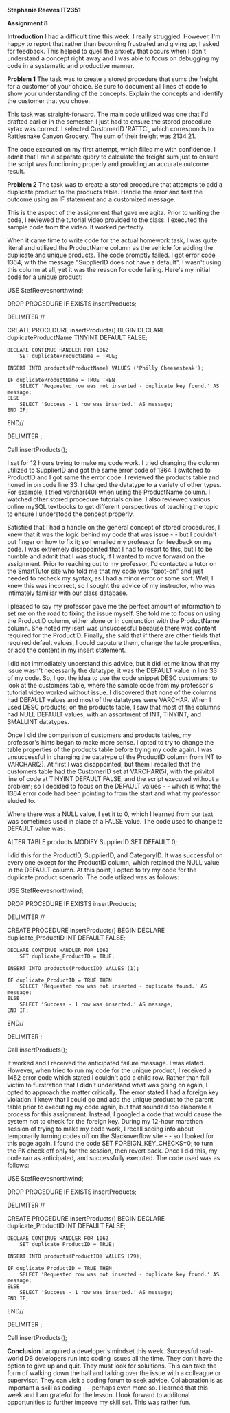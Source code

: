 **Stephanie Reeves
IT2351**

**Assignment 8**

**Introduction**
I had a difficult time this week. I really struggled. However, I'm happy to report that rather than becoming
frustrated and giving up, I asked for feedback. This helped to quell the anxiety that occurs when I don't understand
a concept right away and I was able to focus on debugging my code in a systematic and productive manner.

**Problem 1**
The task was to create a stored procedure that sums the freight for a customer of your choice. Be sure to document all lines of code to show your understanding of the concepts. Explain the concepts and identify the customer that you chose.

This task was straight-forward. The main code utilized was one that I'd drafted earlier in the semester. I just had to ensure the stored procedure sytax was correct. I selected CustomerID 'RATTC', which corresponds to Rattlesnake Canyon Grocery. The sum of their freight was 2134.21.

The code executed on my first attempt, which filled me with confidence. I admit that I ran a separate query to calculate the freight sum just to ensure the script was functioning properly and providing an accurate outcome result.

**Problem 2**
The task was to create a stored procedure that attempts to add a duplicate product to the products table. Handle the error
and test the outcome using an IF statement and a customized message. 

This is the aspect of the assignment that gave me agita. Prior to writing the code, I reviewed the tutorial video provided to the class. I executed the sample code from the video. It worked perfectly. 

When it came time to write code for the actual homework task, I was quite literal and utilized the ProductName column as the vehicle for adding the duplicate and unique products. The code promptly failed. I got error code 1364, with the message "SupplierID does not have a default". I wasn't using this column at all, yet it was the reason for code failing. Here's my initial code for a unique product:

USE StefReevesnorthwind;

DROP PROCEDURE IF EXISTS insertProducts;

DELIMITER //

CREATE PROCEDURE insertProducts()
BEGIN
	DECLARE duplicateProductName TINYINT DEFAULT FALSE;
    
	DECLARE CONTINUE HANDLER FOR 1062
		SET duplicateProductName = TRUE;

    INSERT INTO products(ProductName) VALUES ('Philly Cheesesteak');
    
    IF duplicateProductName = TRUE THEN
		SELECT 'Requested row was not inserted - duplicate key found.' AS message;
	ELSE
		SELECT 'Success - 1 row was inserted.' AS message;
	END IF;
END//

DELIMITER ;

Call insertProducts();

I sat for 12 hours trying to make my code work. I tried changing the column utilized to SupplierID and got the same error code of 1364. I switched to ProductID and I got same the error code.  I reviewed the products table and honed in on code line 33. I charged the datatype to a variety of other types. For example, I tried varchar(40) when using the ProductName column. I watched other stored procedure tutorials online. I also reviewed various online mySQL textbooks to get different perspectives of teaching the topic to ensure I understood the concept properly. 

Satisfied that I had a handle on the general concept of stored procedures, I knew that it was the logic behind my code that was issue - - but I couldn't put finger on how to fix it; so I emailed my professor for feedback on my code. I was extremely disappointed that I had to resort to this, but I to be humble and admit that I was stuck, if I wanted to move forward on the assignment. Prior to reaching out to my professor, I'd contacted a tutor on the SmartTutor site who told me that my code was "spot-on" and just needed to recheck my syntax, as I had a minor error or some sort. Well, I knew this was incorrect, so I sought the advice of my instructor, who was intimately familiar with our class database. 

I pleased to say my professor gave me the perfect amount of information to set me on the road to fixing the issue myself. She told me to focus on using the ProductID column, either alone or in conjunction with the ProductName column.
She noted my isert was unsuccessful because there was content required for the ProductID. Finally, she said that if there are other fields that required default values, I could caputure them, change the table properties, or add the content in my insert statement.

I did not immediately understand this advice, but it did let me know that my issue wasn't necessarily the datatype, it was the DEFAULT value in line 33 of my code. So, I got the idea to use the code snippet DESC customers; to look at the customers table, where the sample code from my professor's tutorial video worked without issue. I discovered that none of the columns had DEFAULT values and most of the datatypes were VARCHAR. When I used DESC products; on the products table, I saw that most of the columns had NULL DEFAULT values, with an assortment of INT, TINYINT, and SMALLINT datatypes.

Once I did the comparison of customers and products tables, my professor's hints began to make more sense. I opted to try to change the table properties of the products table before trying my code again. I was unsuccessful in changing the datatype of the ProductID column from INT to VARCHAR(2). At first I was disappointed, but them I recalled that the customers table had the CustomerID set at VARCHAR(5), with the privitol line of code at TINYINT DEFAULT FALSE, and the script executed without a problem; so I decided to focus on the DEFAULT values - - which is what the 1364 error code had been pointing to from the start and what my professor eluded to.

Where there was a NULL value, I set it to 0, which I learned from our text was sometimes used in place of a FALSE value.  The code used to change te DEFAULT value was:

ALTER TABLE products MODIFY SupplierID SET DEFAULT 0;

I did this for the ProductID, SupplierID, and CategoryID. It was successful on every one except for the ProductID column, which retained the NULL value in the DEFAULT column. At this point, I opted to try my code for the duplicate product scenario. The code utlized was as follows:

USE StefReevesnorthwind;

DROP PROCEDURE IF EXISTS insertProducts;

DELIMITER //

CREATE PROCEDURE insertProducts()
BEGIN
	DECLARE duplicate_ProductID INT DEFAULT FALSE;
    
	DECLARE CONTINUE HANDLER FOR 1062
		SET duplicate_ProductID = TRUE;

    INSERT INTO products(ProductID) VALUES (1);
    
    IF duplicate_ProductID = TRUE THEN
		SELECT 'Requested row was not inserted - duplicate found.' AS message;
	ELSE
		SELECT 'Success - 1 row was inserted.' AS message;
	END IF;
END//

DELIMITER ;

Call insertProducts();

It worked and I received the anticipated failure message. I was elated. However, when tried to run my code for the unique product, I received a 1452 error code which stated I couldn't add a child row. Rather than fall victim to furstration that I didn't understand what was going on again, I opted to approach the matter critically. The error stated I had a foreign key violation. I knew that I could go and add the unique product to the parent table prior to executing my code again, but that sounded too elaborate a process for this assignment. Instead, I googled a code that would cause the system not to check for the foreign key. During my 12-hour marathon session of trying to make my code work, I recall seeing info about temporarily turning codes off on the Slackoverflow site - - so I looked for this page again. I found the code SET FOREIGN_KEY_CHECKS=0; to turn the FK check off only for the session, then revert back. Once I did this, my code ran as anticipated, and successfully executed. The code used was as follows:

USE StefReevesnorthwind;

DROP PROCEDURE IF EXISTS insertProducts;

DELIMITER //

CREATE PROCEDURE insertProducts()
BEGIN
	DECLARE duplicate_ProductID INT DEFAULT FALSE;
    
	DECLARE CONTINUE HANDLER FOR 1062
		SET duplicate_ProductID = TRUE;

    INSERT INTO products(ProductID) VALUES (79);
    
    IF duplicate_ProductID = TRUE THEN
		SELECT 'Requested row was not inserted - duplicate key found.' AS message;
	ELSE
		SELECT 'Success - 1 row was inserted.' AS message;
	END IF;
END//

DELIMITER ;

Call insertProducts();

**Conclusion**
I acquired a developer's mindset this week. Successful real-world DB developers run into coding issues all the time. They don't have the option to give up and quit. They must look for soluitions. This can take the form of walking down the hall and talking over the issue with a colleague or supervisor. They can visit a coding forum to seek advice. Collaboration is as important a skill as coding - - perhaps even more so. I learned that this week and I am grateful for the lesson. I look forward to additonal opportunities to further improve my skill set. This was rather fun.








